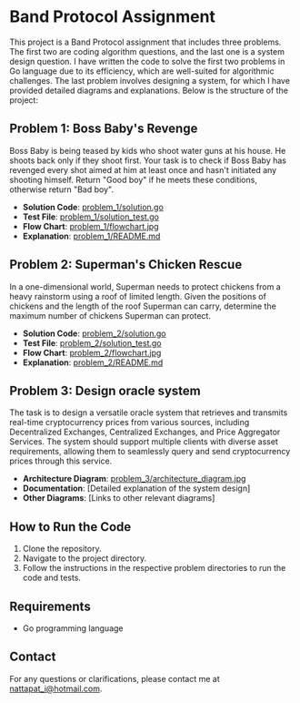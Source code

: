 # Band Protocol Assignment

This project is a Band Protocol assignment that includes three problems. The first two are coding algorithm questions, and the last one is a system design question. I have written the code to solve the first two problems in Go language due to its efficiency, which are well-suited for algorithmic challenges. The last problem involves designing a system, for which I have provided detailed diagrams and explanations. Below is the structure of the project:

## Problem 1: Boss Baby's Revenge

Boss Baby is being teased by kids who shoot water guns at his house. He shoots back only if they shoot first. Your task is to check if Boss Baby has revenged every shot aimed at him at least once and hasn't initiated any shooting himself. Return "Good boy" if he meets these conditions, otherwise return "Bad boy".

- **Solution Code**: [problem_1/solution.go](./problem_1/solution.go)
- **Test File**: [problem_1/solution_test.go](./problem_1/solution_test.go)
- **Flow Chart**: [problem_1/flowchart.jpg](./problem_1/flowchart.jpg)
- **Explanation**: [problem_1/README.md](./problem_1/README.md)

## Problem 2: Superman's Chicken Rescue

In a one-dimensional world, Superman needs to protect chickens from a heavy rainstorm using a roof of limited length. Given the positions of chickens and the length of the roof Superman can carry, determine the maximum number of chickens Superman can protect.

- **Solution Code**: [problem_2/solution.go](./problem_2/solution.go)
- **Test File**: [problem_2/solution_test.go](./problem_2/solution_test.go)
- **Flow Chart**: [problem_2/flowchart.jpg](./problem_2/flowchart.jpg)
- **Explanation**: [problem_2/README.md](./problem_2/README.md)

## Problem 3: Design oracle system

The task is to design a versatile oracle system that retrieves and transmits real-time cryptocurrency prices from various sources, including Decentralized Exchanges, Centralized Exchanges, and Price Aggregator Services. The system should support multiple clients with diverse asset requirements, allowing them to seamlessly query and send cryptocurrency prices through this service.

- **Architecture Diagram**: [problem_3/architecture_diagram.jpg](./problem_3/architecture_diagram.jpg)
- **Documentation**: [Detailed explanation of the system design]
- **Other Diagrams**: [Links to other relevant diagrams]

## How to Run the Code

1. Clone the repository.
2. Navigate to the project directory.
3. Follow the instructions in the respective problem directories to run the code and tests.

## Requirements

- Go programming language

## Contact

For any questions or clarifications, please contact me at nattapat_i@hotmail.com.
